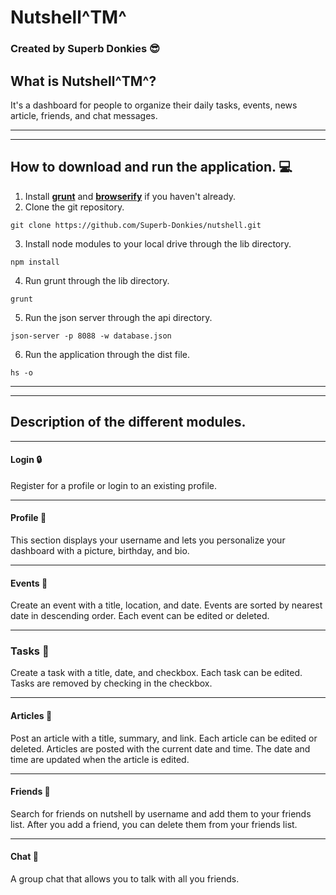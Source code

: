 <!-- David Taylor -->

# Nutshell^TM^

### Created by **Superb Donkies** :sunglasses:

## What is Nutshell^TM^?
It's a dashboard for people to organize their daily tasks, events, news article, friends, and chat messages.

***
***

## How to download and run the application. :computer:
1. Install __[grunt](https://gruntjs.com/getting-started)__ and __[browserify](http://browserify.org/)__ if you haven't already.
2. Clone the git repository.
```
git clone https://github.com/Superb-Donkies/nutshell.git
```
3. Install node modules to your local drive through the lib directory.
```
npm install
```
4. Run grunt through the lib directory.
```
grunt
```
5. Run the json server through the api directory.
```
json-server -p 8088 -w database.json
```
6. Run the application through the dist file.
```
hs -o
```

***
***

## Description of the different modules.
***
#### Login :lock:
Register for a profile or login to an existing profile.
***
#### Profile :bust_in_silhouette:
This section displays your username and lets you personalize your dashboard with a picture, birthday, and bio.
***
#### Events :calendar:
Create an event with a title, location, and date.
Events are sorted by nearest date in descending order.
Each event can be edited or deleted. 
***
### Tasks :pushpin:
Create a task with a title, date, and checkbox.
Each task can be edited.
Tasks are removed by checking in the checkbox.
***
#### Articles :page_facing_up:
Post an article with a title, summary, and link.
Each article can be edited or deleted.
Articles are posted with the current date and time.
The date and time are updated when the article is edited.
***
#### Friends :busts_in_silhouette:
Search for friends on nutshell by username and add them to your friends list.
After you add a friend, you can delete them from your friends list.
***
#### Chat :speech_balloon:
A group chat that allows you to talk with all you friends.
